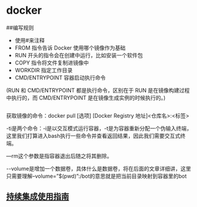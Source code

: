 # docker

##编写规则

* 使用#来注释
* FROM 指令告诉 Docker 使用哪个镜像作为基础
* RUN 开头的指令会在创建中运行，比如安装一个软件包
* COPY 指令将文件复制进镜像中
* WORKDIR 指定工作目录
* CMD/ENTRYPOINT 容器启动执行命令

(RUN 和 CMD/ENTRYPOINT 都是执行命令，区别在于 RUN 是在镜像构建过程中执行的，而 CMD/ENTRYPOINT 是在镜像生成实例的时候执行的。)

``` Dockerfile
```

获取镜像的命令：docker pull [选项] [Docker Registry 地址]<仓库名>:<标签>  

-ti是两个命令：-i是以交互模式运行容器，-t是为容器重新分配一个伪输入终端，这里我们打算进入bash执行一些命令并查看返回结果，因此我们需要交互式终端。

—rm这个参数是指容器退出后随之将其删除。

--volume是增加一个数据卷，具体什么是数据卷，将在后面的文章详细讲，这里只需要理解–volume=”$(pwd)”:/bot的意思就是把当前目录映射到容器里的bot

## [持续集成使用指南](201812003.md)